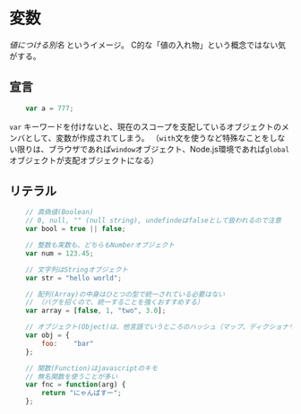 # 変数

*値につける別名* というイメージ。
C的な「値の入れ物」という概念ではない気がする。

## 宣言

```javascript
	var a = 777;
```

`var` キーワードを付けないと、現在のスコープを支配しているオブジェクトのメンバとして、変数が作成されてしまう。
（`with`文を使うなど特殊なことをしない限りは、ブラウザであれば`window`オブジェクト、Node.js環境であれば`global`オブジェクトが支配オブジェクトになる）

## リテラル

```javascript
	// 真偽値(Boolean)
	// 0, null, "" (null string), undefindeはfalseとして扱われるので注意
	var bool = true || false;

	// 整数も実数も、どちらもNumberオブジェクト
	var num = 123.45;

	// 文字列はStringオブジェクト
	var str = "hello world";

	// 配列(Array)の中身はひとつの型で統一されている必要はない
	// （バグを招くので、統一することを強くおすすめする）
	var array = [false, 1, "two", 3.0];

	// オブジェクト(Object)は、他言語でいうところのハッシュ（マップ、ディクショナリ）に該当する
	var obj = {
		foo:	"bar"
	};

	// 関数(Function)はjavascriptのキモ
	// 無名関数を使うことが多い
	var fnc = function(arg) {
		return "にゃんぱすー";
	};
```
